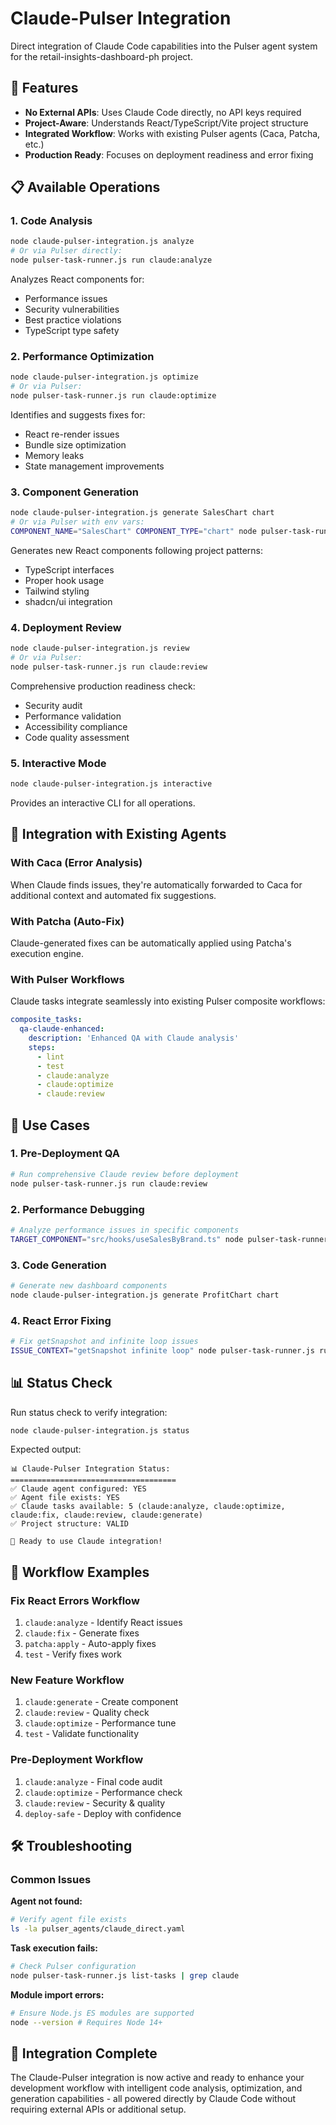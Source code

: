 # Claude-Pulser Integration

Direct integration of Claude Code capabilities into the Pulser agent system for the retail-insights-dashboard-ph project.

## 🚀 Features

- **No External APIs**: Uses Claude Code directly, no API keys required
- **Project-Aware**: Understands React/TypeScript/Vite project structure
- **Integrated Workflow**: Works with existing Pulser agents (Caca, Patcha, etc.)
- **Production Ready**: Focuses on deployment readiness and error fixing

## 📋 Available Operations

### 1. Code Analysis

```bash
node claude-pulser-integration.js analyze
# Or via Pulser directly:
node pulser-task-runner.js run claude:analyze
```

Analyzes React components for:

- Performance issues
- Security vulnerabilities
- Best practice violations
- TypeScript type safety

### 2. Performance Optimization

```bash
node claude-pulser-integration.js optimize
# Or via Pulser:
node pulser-task-runner.js run claude:optimize
```

Identifies and suggests fixes for:

- React re-render issues
- Bundle size optimization
- Memory leaks
- State management improvements

### 3. Component Generation

```bash
node claude-pulser-integration.js generate SalesChart chart
# Or via Pulser with env vars:
COMPONENT_NAME="SalesChart" COMPONENT_TYPE="chart" node pulser-task-runner.js run claude:generate
```

Generates new React components following project patterns:

- TypeScript interfaces
- Proper hook usage
- Tailwind styling
- shadcn/ui integration

### 4. Deployment Review

```bash
node claude-pulser-integration.js review
# Or via Pulser:
node pulser-task-runner.js run claude:review
```

Comprehensive production readiness check:

- Security audit
- Performance validation
- Accessibility compliance
- Code quality assessment

### 5. Interactive Mode

```bash
node claude-pulser-integration.js interactive
```

Provides an interactive CLI for all operations.

## 🔧 Integration with Existing Agents

### With Caca (Error Analysis)

When Claude finds issues, they're automatically forwarded to Caca for additional context and automated fix suggestions.

### With Patcha (Auto-Fix)

Claude-generated fixes can be automatically applied using Patcha's execution engine.

### With Pulser Workflows

Claude tasks integrate seamlessly into existing Pulser composite workflows:

```yaml
composite_tasks:
  qa-claude-enhanced:
    description: 'Enhanced QA with Claude analysis'
    steps:
      - lint
      - test
      - claude:analyze
      - claude:optimize
      - claude:review
```

## 🎯 Use Cases

### 1. Pre-Deployment QA

```bash
# Run comprehensive Claude review before deployment
node pulser-task-runner.js run claude:review
```

### 2. Performance Debugging

```bash
# Analyze performance issues in specific components
TARGET_COMPONENT="src/hooks/useSalesByBrand.ts" node pulser-task-runner.js run claude:optimize
```

### 3. Code Generation

```bash
# Generate new dashboard components
node claude-pulser-integration.js generate ProfitChart chart
```

### 4. React Error Fixing

```bash
# Fix getSnapshot and infinite loop issues
ISSUE_CONTEXT="getSnapshot infinite loop" node pulser-task-runner.js run claude:fix
```

## 📊 Status Check

Run status check to verify integration:

```bash
node claude-pulser-integration.js status
```

Expected output:

```
📊 Claude-Pulser Integration Status:
=====================================
✅ Claude agent configured: YES
✅ Agent file exists: YES
✅ Claude tasks available: 5 (claude:analyze, claude:optimize, claude:fix, claude:review, claude:generate)
✅ Project structure: VALID

🚀 Ready to use Claude integration!
```

## 🔄 Workflow Examples

### Fix React Errors Workflow

1. `claude:analyze` - Identify React issues
2. `claude:fix` - Generate fixes
3. `patcha:apply` - Auto-apply fixes
4. `test` - Verify fixes work

### New Feature Workflow

1. `claude:generate` - Create component
2. `claude:review` - Quality check
3. `claude:optimize` - Performance tune
4. `test` - Validate functionality

### Pre-Deployment Workflow

1. `claude:analyze` - Final code audit
2. `claude:optimize` - Performance check
3. `claude:review` - Security & quality
4. `deploy-safe` - Deploy with confidence

## 🛠 Troubleshooting

### Common Issues

**Agent not found:**

```bash
# Verify agent file exists
ls -la pulser_agents/claude_direct.yaml
```

**Task execution fails:**

```bash
# Check Pulser configuration
node pulser-task-runner.js list-tasks | grep claude
```

**Module import errors:**

```bash
# Ensure Node.js ES modules are supported
node --version # Requires Node 14+
```

## 🎉 Integration Complete

The Claude-Pulser integration is now active and ready to enhance your development workflow with intelligent code analysis, optimization, and generation capabilities - all powered directly by Claude Code without requiring external APIs or additional setup.
